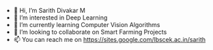 - 👋 Hi, I’m Sarith Divakar M
- 👀 I’m interested in Deep Learning
- 🌱 I’m currently learning Computer Vision Algorithms
- 💞️ I’m looking to collaborate on Smart Farming Projects
- 📫 You can reach me on https://sites.google.com/lbscek.ac.in/sarith

<!---
sarithdm/sarithdm is a ✨ special ✨ repository because its `README.md` (this file) appears on your GitHub profile.
You can click the Preview link to take a look at your changes.
--->
